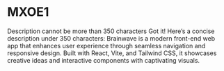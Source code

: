 # MXOE1
Description cannot be more than 350 characters Got it! Here’s a concise description under 350 characters:  Brainwave is a modern front-end web app that enhances user experience through seamless navigation and responsive design. Built with React, Vite, and Tailwind CSS, it showcases creative ideas and interactive components with captivating visuals.
